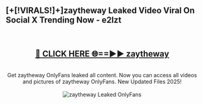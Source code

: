 <h2>[+[!VIRALS!]+]zaytheway Leaked Video Viral On Social X Trending Now - e2lzt</h2>
<br>
<div align="center">
<h2><a href="https://libra.edu.pl?zaytheway" rel="nofollow">🔴 CLICK HERE 🌐==►► zaytheway</a></h2>
<br>
Get zaytheway OnlyFans leaked all content. Now you can access all videos and pictures of zaytheway OnlyFans. New Updated Files 2025!
<br>
<br>
<a href="https://libra.edu.pl?zaytheway" rel="nofollow" data-target="animated-image.originalLink"><img src="https://i.ibb.co.com/WyWwxjT/player-gif2.gif" alt="zaytheway Leaked OnlyFans" style="max-width: 100%; display: inline-block;" data-target="animated-image.originalImage"></a>
</div>
<br>